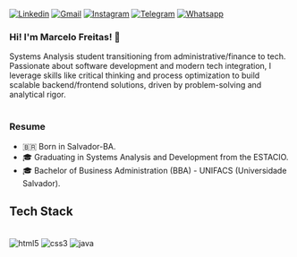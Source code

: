 [![Linkedin](https://img.shields.io/badge/LinkedIn-0077B5?style=for-the-badge&logo=linkedin&logoColor=white)](https://www.linkedin.com/in/ptmarcelofreitas/)
[![Gmail](https://img.shields.io/badge/-Gmail-%23333?style=for-the-badge&logo=gmail&logoColor=white)](mailto:marcelof.adm1@gmail.com)
[![Instagram](https://img.shields.io/badge/Instagram-E4405F?style=for-the-badge&logo=instagram&logoColor=white)](https://www.instagram.com/ptmarcelo/)
[![Telegram](https://img.shields.io/badge/Telegram-2CA5E0?style=for-the-badge&logo=telegram&logoColor=white)](https://t.me/ptmarcelo/)
[![Whatsapp](https://img.shields.io/badge/WhatsApp-25D366?style=for-the-badge&logo=whatsapp&logoColor=white)](https://api.whatsapp.com/send/?phone=%2B5571993175370&text&type=phone_number&app_absent=0)

### Hi! I'm Marcelo Freitas! 👋 

Systems Analysis student transitioning from administrative/finance to tech. Passionate about software development and modern tech integration, I leverage skills like critical thinking and process optimization to build scalable backend/frontend solutions, driven by problem-solving and analytical rigor.
#

### Resume

- 🇧🇷 Born in Salvador-BA. <br>
- 🎓 Graduating in Systems Analysis and Development from the ESTACIO.<br>
- 🎓 Bachelor of Business Administration (BBA) - UNIFACS (Universidade Salvador).<br>



## Tech Stack

<div style="display: inline_block"> <br>
    <img align="center" alt="html5" src="https://img.shields.io/badge/HTML5-E34F26?style=for-the-badge&logo=html5&logoColor=white" />
    <img align="center" alt="css3" src="https://img.shields.io/badge/CSS3-1572B6?style=for-the-badge&logo=css3&logoColor=white" />
    <img align="center" alt="java" src="https://img.shields.io/badge/Java-ED8B00?style=for-the-badge&logo=openjdk&logoColor=white" />
    
</div>
